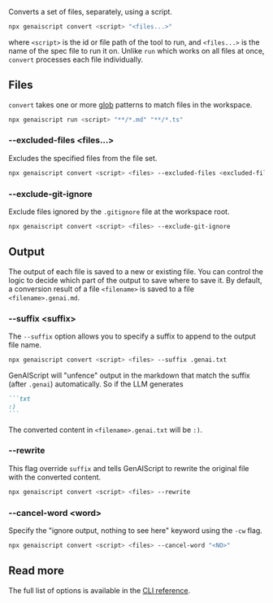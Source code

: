Converts a set of files, separately, using a script.

```bash
npx genaiscript convert <script> "<files...>"
```

where `<script>` is the id or file path of the tool to run, and `<files...>` is the name of the spec file to run it on.
Unlike `run` which works on all files at once, `convert` processes each file individually.

## Files

`convert` takes one or more [glob](<https://en.wikipedia.org/wiki/Glob_(programming)>) patterns to match files in the workspace.

```bash sh
npx genaiscript run <script> "**/*.md" "**/*.ts"
```

### --excluded-files &lt;files...&gt;

Excludes the specified files from the file set.

```sh "--excluded-files <excluded-files...>"
npx genaiscript convert <script> <files> --excluded-files <excluded-files...>
```

### --exclude-git-ignore

Exclude files ignored by the `.gitignore` file at the workspace root.

```sh "--exclude-git-ignore"
npx genaiscript convert <script> <files> --exclude-git-ignore
```

## Output

The output of each file is saved to a new or existing file. You can control the logic to decide which part of the output to save where to save it.
By default, a conversion result of a file `<filename>` is saved to a file `<filename>.genai.md`.

### --suffix &lt;suffix&gt;

The `--suffix` option allows you to specify a suffix to append to the output file name.

```sh "--suffix .genai.txt"
npx genaiscript convert <script> <files> --suffix .genai.txt
```

GenAIScript will "unfence" output in the markdown that match the suffix (after `.genai`) automatically. So if the LLM generates

````markdown
```txt
:)
```
````

The converted content in `<filename>.genai.txt` will be `:)`.

### --rewrite

This flag override `suffix` and tells GenAIScript to rewrite the original file with the converted content.

```sh "--rewrite"
npx genaiscript convert <script> <files> --rewrite
```

### --cancel-word &lt;word&gt;

Specify the "ignore output, nothing to see here" keyword using the `-cw` flag.

```sh '--cancel-word "<NO>"'
npx genaiscript convert <script> <files> --cancel-word "<NO>"
```

## Read more

The full list of options is available in the [CLI reference](/genaiscript/reference/cli/commands#convert).